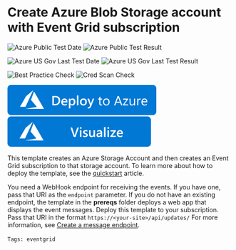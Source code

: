 # Create Azure Blob Storage account with Event Grid subscription

![Azure Public Test Date](https://azurequickstartsservice.blob.core.windows.net/badges/101-event-grid-subscription-and-storage/PublicLastTestDate.svg)
![Azure Public Test Result](https://azurequickstartsservice.blob.core.windows.net/badges/101-event-grid-subscription-and-storage/PublicDeployment.svg)

![Azure US Gov Last Test Date](https://azurequickstartsservice.blob.core.windows.net/badges/101-event-grid-subscription-and-storage/FairfaxLastTestDate.svg)
![Azure US Gov Last Test Result](https://azurequickstartsservice.blob.core.windows.net/badges/101-event-grid-subscription-and-storage/FairfaxDeployment.svg)

![Best Practice Check](https://azurequickstartsservice.blob.core.windows.net/badges/101-event-grid-subscription-and-storage/BestPracticeResult.svg)
![Cred Scan Check](https://azurequickstartsservice.blob.core.windows.net/badges/101-event-grid-subscription-and-storage/CredScanResult.svg)

[![Deploy To Azure](https://raw.githubusercontent.com/Azure/azure-quickstart-templates/master/1-CONTRIBUTION-GUIDE/images/deploytoazure.svg?sanitize=true)](https://portal.azure.com/#create/Microsoft.Template/uri/https%3A%2F%2Fraw.githubusercontent.com%2FAzure%2Fazure-quickstart-templates%2Fmaster%2F101-event-grid-subscription-and-blob%2Fazuredeploy.json)
[![Visualize](https://raw.githubusercontent.com/Azure/azure-quickstart-templates/master/1-CONTRIBUTION-GUIDE/images/visualizebutton.svg?sanitize=true)](http://armviz.io/#/?load=https%3A%2F%2Fraw.githubusercontent.com%2FAzure%2Fazure-quickstart-templates%2Fmaster%2F101-event-grid-subscription-and-blob%2Fazuredeploy.json)

This template creates an Azure Storage Account and then creates an Event Grid subscription to that storage account. To learn more about how to deploy the template, see the [quickstart](https://docs.microsoft.com/azure/event-grid/blob-event-quickstart-template) article.

You need a WebHook endpoint for receiving the events. If you have one, pass that URI as the `endpoint` parameter. If you do not have an existing endpoint, the template in the **prereqs** folder deploys a web app that displays the event messages. Deploy this template to your subscription. Pass that URI in the format `https://<your-site>/api/updates/` For more information, see [Create a message endpoint](https://docs.microsoft.com/azure/event-grid/custom-event-quickstart#create-a-message-endpoint).

`Tags: eventgrid`
